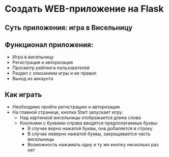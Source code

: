 # **Создать WEB-приложение на Flask**
## Суть приложения: игра в Висельницу
## Функционал приложения:
- Игра в висельницу
- Регистрация и авторизация
- Просмотр рейтинга пользователей
- Раздел с описанием игры и ее правил
- Выход из аккаунта
## Как играть
- Необходимо пройти регистрацию и авторизация
- На главной странице, кнопка Start запускает игру:
  - Над картинкой висельницы отображается длина слова
  - Кнопками с буквами справа вводятся предполагаемые буквы:
    - В случае верно нажатой буквы, она добаляется в строку
    - В случае неверно нажатой буквы, закращивается часть висельницы
    - Возможность нажамать одну и ту же кнопку несколько раз нет

